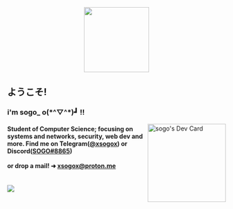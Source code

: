 <body>
  <div align="center">
    <img src="https://media.tenor.com/pTP-f4a0rhIAAAAi/bunny-drink.gif" width="150"/>
  </div>
  <h2>ようこそ!</h2>
  <p align="right">
    <h3 align="left">i'm sogo_ o(*^▽^*)┛ ‼️</h3> 
    <a href="https://app.daily.dev/sogo"><img src="https://api.daily.dev/devcards/51769bce454c4201b0cdbe8ed87dee99.png?r=dz6" width="180" alt="sogo's Dev Card"                  align="right"/></a>
  </p>
  <h4>
    Student of Computer Science; focusing on systems and networks, security, web dev and more. Find me on Telegram(<a href="https://t.me/xsogox">@xsogox<a/>) or Discord(<a href="https://www.discordapp.com/users/970424628155670599">SOGO#8865<a/>) <br><br> or drop a mail! ➜ <a href=mailto:"xsogox@proton.me">xsogox@proton.me</a>
  </h4>
  <br>
  <div>
    <img src="https://count.getloli.com/get/@xsogox?theme=asoul" />
  <div/>
</body>
